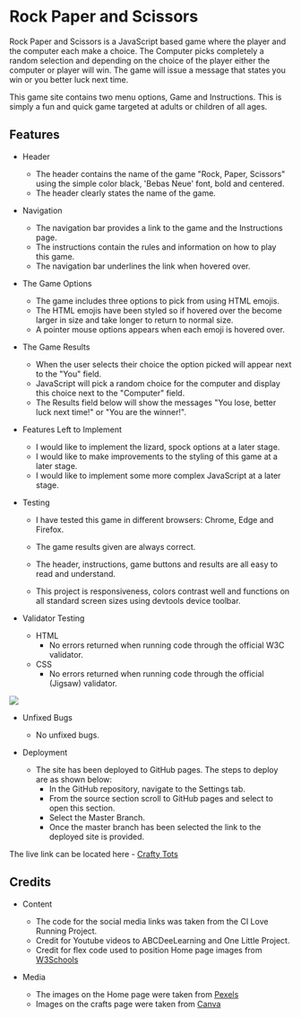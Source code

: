 # Rock Paper and Scissors

Rock Paper and Scissors is a JavaScript based game where the player and the computer each make a choice. The Computer picks completely a random selection and depending on the choice of the player either the computer or player will win. The game will issue a message that states you win or you better luck next time. 

This game site contains two menu options, Game and Instructions. This is simply a fun and quick game targeted at adults or children of all ages.  



## Features

* Header 

    * The header contains the name of the game "Rock, Paper, Scissors" using the simple color black, 'Bebas Neue' font, bold and centered. 
    * The header clearly states the name of the game. 



* Navigation 

    * The navigation bar provides a link to the game and the Instructions page. 
    * The instructions contain the rules and information on how to play this game. 
    * The navigation bar underlines the link when hovered over. 
   


* The Game Options 

    * The game includes three options to pick from using HTML emojis. 
    * The HTML emojis have been styled so if hovered over the become larger in size and take longer to return to normal size. 
    * A pointer mouse options appears when each emoji is hovered over.  

* The Game Results 

    * When the user selects their choice the option picked will appear next to the "You" field. 
    * JavaScript will pick a random choice for the computer and display this choice next to the "Computer" field.  
    * The Results field below will show the messages "You lose, better luck next time!" or "You are the winner!". 



* Features Left to Implement

    * I would like to implement the lizard, spock options at a later stage. 
    * I would like to make improvements to the styling of this game at a later stage.
    * I would like to implement some more complex JavaScript at a later stage. 

* Testing 

    * I have tested this game in different browsers: Chrome, Edge and Firefox.

    * The game results given are always correct. 

    * The header, instructions, game buttons and results are all easy to read and understand. 

    * This project is responsiveness, colors contrast well and functions on all standard screen sizes using devtools device toolbar. 

* Validator Testing 

    * HTML 
        * No errors returned when running code through the official W3C validator. 
    * CSS 
        * No errors returned when running code through the official (Jigsaw) validator.     

<img src="assets/images/Lighthouse.Testing.PNG">

* Unfixed Bugs 

    * No unfixed bugs.

* Deployment    

    * The site has been deployed to GitHub pages. The steps to deploy are as shown below: 
        * In the GitHub repository, navigate to the Settings tab. 
        * From the source section scroll to GitHub pages and select to open this section. 
        * Select the Master Branch. 
        * Once the master branch has been selected the link to the deployed site is provided. 

The live link can be located here - [Crafty Tots](https://frankie141.github.io/crafty-tots/)   

## Credits 

* Content

    * The code for the social media links was taken from the CI Love Running Project. 
    * Credit for Youtube videos to ABCDeeLearning and One Little Project.
    * Credit for flex code used to position Home page images from [W3Schools](https://www.w3schools.com/css/css3_flexbox.asp)

* Media

    * The images on the Home page were taken from [Pexels](https://www.pexels.com/)
    * Images on the crafts page were taken from [Canva](https://www.canva.com/)








    



